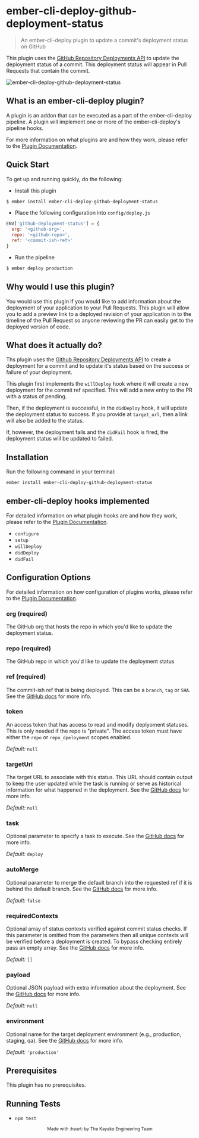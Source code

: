 # ember-cli-deploy-github-deployment-status

> An ember-cli-deploy plugin to update a commit's deployment status on GitHub

This plugin uses the [GitHub Repository Deployments API][1] to update the
deployment status of a commit. This deployment status will appear in Pull
Requests that contain the commit.

![ember-cli-deploy-github-deployment-status](https://cloud.githubusercontent.com/assets/416724/19148242/a15e74c8-8bb3-11e6-9470-33eb8332edd1.gif)

## What is an ember-cli-deploy plugin?

A plugin is an addon that can be executed as a part of the ember-cli-deploy
pipeline. A plugin will implement one or more of the ember-cli-deploy's pipeline
hooks.

For more information on what plugins are and how they work, please refer to the
[Plugin Documentation][2].

## Quick Start
To get up and running quickly, do the following:

- Install this plugin

```bash
$ ember install ember-cli-deploy-github-deployment-status
```

- Place the following configuration into `config/deploy.js`

```javascript
ENV['github-deployment-status'] = {
  org: '<github-org>',
  repo: '<github-repo>',
  ref: '<commit-ish-ref>'
}
```

- Run the pipeline

```bash
$ ember deploy production
```

## Why would I use this plugin?

You would use this plugin if you would like to add information about the
deployment of your application to your Pull Requests. This plugin will allow you
to add a preview link to a deployed revision of your application in to the
timeline of the Pull Request so anyone reviewing the PR can easily get to the
deployed version of code.

## What does it actually do?

Ths plugin uses the [Github Repository Deployments API][1] to create a
deployment for a commit and to update it's status based on the success or
failure of your deployment.

This plugin first implements the `willDeploy` hook where it will create a new
deployment for the commit ref specified. This will add a new entry to the PR
with a status of pending.

Then, if the deployment is successful, in the `didDeploy` hook, it will update the deployment status to
success. If you provide at `target_url`, then a link will also be added to the
status.

If, however, the deployment fails and the `didFail` hook is fired, the deployment status will be updated to
failed.

## Installation
Run the following command in your terminal:

```bash
ember install ember-cli-deploy-github-deployment-status
```

## ember-cli-deploy hooks implemented

For detailed information on what plugin hooks are and how they work, please
refer to the [Plugin Documentation][2].

- `configure`
- `setup`
- `willDeploy`
- `didDeploy`
- `didFail`

## Configuration Options

For detailed information on how configuration of plugins works, please refer to
the [Plugin Documentation][2].

### org (required)

The GitHub org that hosts the repo in which you'd like to update the deployment
status.

### repo (required)

The GitHub repo in which you'd like to update the deployment status

### ref (required)

The commit-ish ref that is being deployed. This can be a `branch`, `tag` or
`SHA`. See the [GitHub docs][3] for more info.

### token

An access token that has access to read and modify deplyoment statuses. This is
only needed if the repo is "private". The access token must have either the
`repo` or `repo_dpeloyment` scopes enabled.

*Default:* `null`

### targetUrl

The target URL to associate with this status. This URL should contain output to
keep the user updated while the task is running or serve as historical
information for what happened in the deployment. See the [GitHub docs][4] for
more info.

*Default:* `null`

### task

Optional parameter to specify a task to execute. See the [GitHub docs][3] for
more info.

*Default:* `deploy`

### autoMerge

Optional parameter to merge the default branch into the requested ref if it is
behind the default branch. See the [GitHub docs][3] for more info.

*Default:* `false`

### requiredContexts

Optional array of status contexts verified against commit status checks. If this
parameter is omitted from the parameters then all unique contexts will be
verified before a deployment is created. To bypass checking entirely pass an
empty array. See the [GitHub docs][3] for more info.

*Default:* `[]`

### payload

Optional JSON payload with extra information about the deployment. See the
[GitHub docs][3] for more info.

*Default:* `null`

### environment

Optional name for the target deployment environment (e.g., production, staging,
qa). See the [GitHub docs][3] for more info.

*Default:* `'production'`

## Prerequisites

This plugin has no prerequisites.

## Running Tests

- `npm test`

<p align="center"><sub>Made with :heart: by The Kayako Engineering Team</sub></p>

[1]: https://developer.github.com/v3/repos/deployments/ "GitHub Deployments API"
[2]: http://ember-cli-deploy.com/plugins "Plugin Documentation"
[3]: https://developer.github.com/v3/repos/deployments/#create-a-deployment
"Github Deployments - Create a Deployment"
[4]:
https://developer.github.com/v3/repos/deployments/#create-a-deployment-status
"Github Deployments - Create a Deployment Status"
